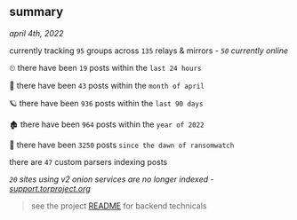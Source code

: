 
## summary
_april 4th, 2022_

currently tracking `95` groups across `135` relays & mirrors - _`50` currently online_

⏲ there have been `19` posts within the `last 24 hours`

🦈 there have been `43` posts within the `month of april`

🪐 there have been `936` posts within the `last 90 days`

🏚 there have been `964` posts within the `year of 2022`

🦕 there have been `3250` posts `since the dawn of ransomwatch`

there are `47` custom parsers indexing posts

_`20` sites using v2 onion services are no longer indexed - [support.torproject.org](https://support.torproject.org/onionservices/v2-deprecation/)_

> see the project [README](https://github.com/thetanz/ransomwatch#ransomwatch--) for backend technicals
